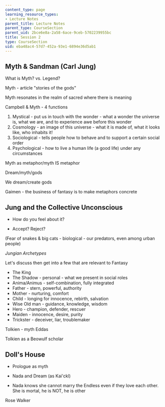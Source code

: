 ```yaml
---
content_type: page
learning_resource_types:
- Lecture Notes
parent_title: Lecture Notes
parent_type: CourseSection
parent_uid: 2bce6e8a-2a58-6ace-9ceb-5702239955bc
title: Session 2
type: CourseSection
uid: eba48ac4-57d7-452a-93e1-6894e36d5ab1
---
```


Myth & Sandman (Carl Jung)
--------------------------

What is Myth? vs. Legend?

Myth - article "stories of the gods"

Myth resonates in the realm of sacred where there is meaning

Campbell & Myth - 4 functions

1.  Mystical - put us in touch with the wonder - what a wonder the universe is, what we are, and to experience awe before this wonder
2.  Cosmology - an image of this universe - what it is made of, what it looks like, who inhabits it!
3.  Sociological - tells people how to behave and to support a certain social order
4.  Psychological - how to live a human life (a good life) under any circumstances

Myth as metaphor/myth IS metaphor

Dream/myth/gods

We dream/create gods

Gaimen - the business of fantasy is to make metaphors concrete

Jung and the Collective Unconscious
-----------------------------------

*   How do you feel about it?
    
*   Accept? Reject?
    

(Fear of snakes & big cats - biological - our predators, even among urban people)

_Jungian Archetypes_

Let's discuss then get into a few that are relevant to Fantasy

*   The King
*   The Shadow - personal - what we present in social roles
*   Anima/Animus - self-combination, fully integrated
*   Father - stern, powerful, authority
*   Mother - nurturing, comfort
*   Child - longing for innocence, rebirth, salvation
*   Wise Old man - guidance, knowledge, wisdom
*   Hero - champion, defender, rescuer
*   Maiden - innocence, desire, purity
*   Trickster - deceiver, liar, troublemaker

Tolkien - myth Eddas

Tolkien as a Beowulf scholar

Doll's House
------------

*   Prologue as myth
    
*   Nada and Dream (as Kai'ckl)
    
*   Nada knows she cannot marry the Endless even if they love each other. She is mortal, he is NOT, he is other

Rose Walker